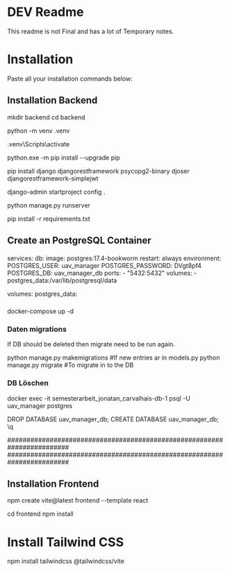 # DEV Readme

This readme is not Final and has a lot of Temporary notes.

# Installation

Paste all your installation commands below:

## Installation Backend

mkdir backend
cd backend

python -m venv .venv

.venv\Scripts\activate

python.exe -m pip install --upgrade pip

pip install django djangorestframework psycopg2-binary djoser djangorestframework-simplejwt

django-admin startproject config .

python manage.py runserver

pip install -r requirements.txt

## Create an PostgreSQL Container

####

services:
db:
image: postgres:17.4-bookworm
restart: always
environment:
POSTGRES_USER: uav_manager
POSTGRES_PASSWORD: DVgt8pf4
POSTGRES_DB: uav_manager_db
ports: - "5432:5432"
volumes: - postgres_data:/var/lib/postgresql/data

volumes:
postgres_data:

#####

docker-compose up -d

### Daten migrations

If DB should be deleted then migrate need to be run again.

python manage.py makemigrations         #If new entries ar in models.py
python manage.py migrate                #To migrate in to the DB

### DB Löschen

docker exec -it semesterarbeit_jonatan_carvalhais-db-1 psql -U uav_manager postgres

DROP DATABASE uav_manager_db;
CREATE DATABASE uav_manager_db;
\q


########################################################################
########################################################################

## Installation Frontend

npm create vite@latest frontend --template react

cd frontend
npm install

# Install Tailwind CSS

npm install tailwindcss @tailwindcss/vite
